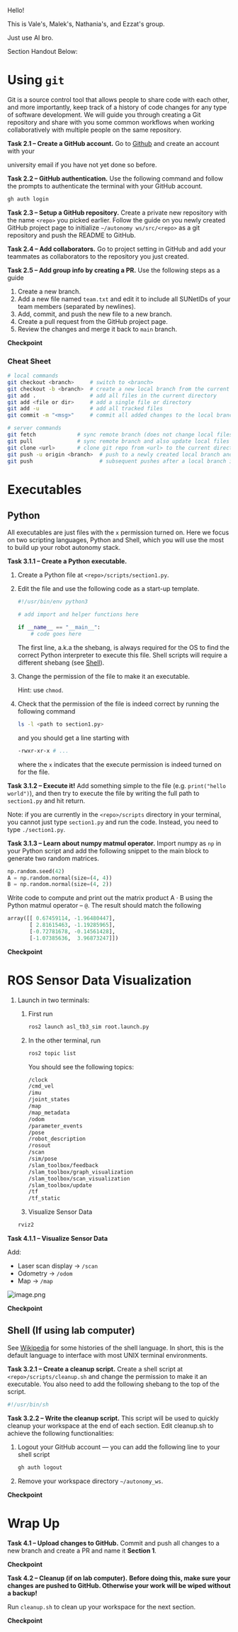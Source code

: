 Hello!

This is Vale's, Malek's, Nathania's, and Ezzat's group.

Just use AI bro.

Section Handout Below:

# Using `git`

Git is a source control tool that allows people to share code with each other, and more importantly, keep track of a history of code changes for any type of software development. We will guide you through creating a Git repository and share with you some common workflows when working collaboratively with multiple people on the same repository.

**Task 2.1 – Create a GitHub account.** Go to [Github](https://github.com) and create an account with your

university email if you have not yet done so before.

**Task 2.2 – GitHub authentication.** Use the following command and follow the prompts to authenticate the terminal with your GitHub account.

```bash
gh auth login
```

**Task 2.3 – Setup a GitHub repository.** Create a private new repository with the name `<repo>` you picked earlier. Follow the guide on you newly created GitHub project page to initialize `∼/autonomy ws/src/<repo>` as a git repository and push the README to GitHub.

**Task 2.4 – Add collaborators.** Go to project setting in GitHub and add your teammates as collaborators to the repository you just created.

**Task 2.5 – Add group info by creating a PR.** Use the following steps as a guide

1. Create a new branch.
2. Add a new file named `team.txt` and edit it to include all SUNetIDs of your team members (separated by newlines).
3. Add, commit, and push the new file to a new branch.
4. Create a pull request from the GitHub project page.
5. Review the changes and merge it back to `main` branch.

**Checkpoint**

### Cheat Sheet

```bash
# local commands
git checkout <branch>     # switch to <branch>
git checkout -b <branch>  # create a new local branch from the current branch
git add .                 # add all files in the current directory
git add <file or dir>     # add a single file or directory
git add -u                # add all tracked files
git commit -m "<msg>"     # commit all added changes to the local branch

# server commands
git fetch             # sync remote branch (does not change local files)
git pull              # sync remote branch and also update local files
git clone <url>       # clone git repo from <url> to the current directory
git push -u origin <branch>  # push to a newly created local branch and track remote branch
git push                     # subsequent pushes after a local branch is tracked
```

# Executables

## Python

All executables are just files with the `x` permission turned on. Here we focus on two scripting languages, Python and Shell, which you will use the most to build up your robot autonomy stack.

**Task 3.1.1 – Create a Python executable.**

1. Create a Python file at `<repo>/scripts/section1.py`.
2. Edit the file and use the following code as a start-up template.
    
    ```python
    #!/usr/bin/env python3
    
    # add import and helper functions here
    
    if __name__ == "__main__":
        # code goes here
    ```
    
    The first line, a.k.a the shebang, is always required for the OS to find the correct Python interpreter to execute this file. Shell scripts will require a different shebang (see [Shell](https://www.notion.so/Section-1-UNIX-Git-Python-ROS-25-26-27a66c3c12a881d7ab6bf03f6f609f8a?pvs=21)).
    
3. Change the permission of the file to make it an executable.
    
    Hint: use `chmod`.
    
4. Check that the permission of the file is indeed correct by running the following command
    
    ```bash
    ls -l <path to section1.py>
    ```
    
    and you should get a line starting with
    
    ```bash
    -rwxr-xr-x # ...
    ```
    
    where the `x` indicates that the execute permission is indeed turned on for the file.
    

**Task 3.1.2 – Execute it!** Add something simple to the file (e.g. `print("hello world")`), and then try to execute the file by writing the full path to `section1.py` and hit return.

Note: if you are currently in the `<repo>/scripts` directory in your terminal, you cannot just type `section1.py` and run the code. Instead, you need to type `./section1.py`.

**Task 3.1.3 – Learn about numpy matmul operator.** Import numpy as `np` in your Python script and add the following snippet to the main block to generate two random matrices.

```python
np.random.seed(42)
A = np.random.normal(size=(4, 4))
B = np.random.normal(size=(4, 2))
```

Write code to compute and print out the matrix product A · B using the Python matmul operator – `@`. The result should match the following

```python
array([[ 0.67459114, -1.96480447],
       [ 2.81615463, -1.19285965],
       [-0.72781678, -0.14561428],
       [-1.07385636,  3.96873247]])
```

**Checkpoint**

# ROS Sensor Data Visualization

1. Launch in two terminals:
    1. First run
        
        ```bash
        ros2 launch asl_tb3_sim root.launch.py
        ```
        
    2. In the other terminal, run
        
        ```bash
        ros2 topic list
        ```
        
        You should see the following topics:
        
        ```bash
        /clock
        /cmd_vel
        /imu
        /joint_states
        /map
        /map_metadata
        /odom
        /parameter_events
        /pose
        /robot_description
        /rosout
        /scan
        /sim/pose
        /slam_toolbox/feedback
        /slam_toolbox/graph_visualization
        /slam_toolbox/scan_visualization
        /slam_toolbox/update
        /tf
        /tf_static
        ```
        
    
    2. Visualize Sensor Data
    
    ```markdown
    rviz2
    ```
    

**Task 4.1.1 – Visualize Sensor Data**

Add:

- Laser scan display → `/scan`
- Odometry → `/odom`
- Map → `/map`

![image.png](attachment:48441117-18e0-4467-8072-3e189275c35b:image.png)

**Checkpoint**

## Shell (If using lab computer)

See [Wikipedia](https://en.wikipedia.org/wiki/Shell_script) for some histories of the shell language. In short, this is the default language to interface with most UNIX terminal environments.

**Task 3.2.1 – Create a cleanup script.** Create a shell script at `<repo>/scripts/cleanup.sh` and change the permission to make it an executable. You also need to add the following shebang to the top of the script.

```bash
#!/usr/bin/sh
```

**Task 3.2.2 – Write the cleanup script.** This script will be used to quickly cleanup your workspace at the end of each section. Edit cleanup.sh to achieve the following functionalities:

1. Logout your GitHub account — you can add the following line to your shell script
    
    ```bash
    gh auth logout
    ```
    
2. Remove your workspace directory `~/autonomy_ws`.

**Checkpoint**

# Wrap Up

**Task 4.1 – Upload changes to GitHub.** Commit and push all changes to a new branch and create a PR and name it **Section 1**.

**Checkpoint**

**Task 4.2 – Cleanup (if on lab computer).** **Before doing this, make sure your changes are pushed to GitHub. Otherwise your work will be wiped without a backup!** 

Run `cleanup.sh` to clean up your workspace for the next section.

**Checkpoint**
